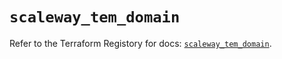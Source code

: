 # `scaleway_tem_domain`

Refer to the Terraform Registory for docs: [`scaleway_tem_domain`](https://registry.terraform.io/providers/scaleway/scaleway/2.19.0/docs/resources/tem_domain).
